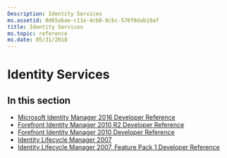 ```yaml
---
Description: Identity Services
ms.assetid: 0d65abae-c11e-4cb8-8cbc-576f0dab18af
title: Identity Services
ms.topic: reference
ms.date: 05/31/2018
---
```


# Identity Services

## In this section

-   [Microsoft Identity Manager 2016 Developer Reference](https://msdn.microsoft.com/library/Mt243303(v=VS.85).aspx)
-   [Forefront Identity Manager 2010 R2 Developer Reference](https://msdn.microsoft.com/library/JJ131731(v=VS.100).aspx)
-   [Forefront Identity Manager 2010 Developer Reference](https://docs.microsoft.com/previous-versions/windows/desktop/forefront-2010/ee652263(v=vs.100))
-   [Identity Lifecycle Manager 2007](identity-lifecycle-manager-2007.md)
-   [Identity Lifecycle Manager 2007, Feature Pack 1 Developer Reference](https://msdn.microsoft.com/library/ms698364(v=VS.85).aspx)

 

 



